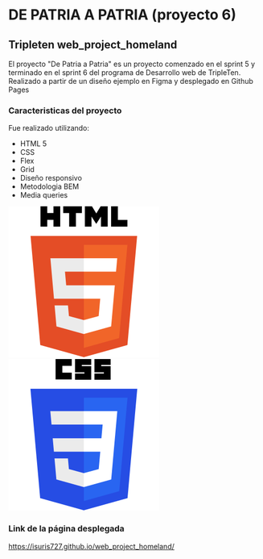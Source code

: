 # DE PATRIA A PATRIA (proyecto 6)

## Tripleten web_project_homeland

El proyecto "De Patria a Patria" es un proyecto comenzado en el sprint 5 y terminado en el sprint 6 del programa de Desarrollo web de TripleTen. Realizado a partir de un diseño ejemplo en Figma y desplegado en Github Pages

### Caracteristicas del proyecto

Fue realizado utilizando:

- HTML 5
- CSS
- Flex
- Grid
- Diseño responsivo
- Metodologia BEM
- Media queries

![HTML5-logo](./images/html-5-logo.svg)
![CSS3-logo](./images/CSS3_logo_and_wordmark.svg)

### Link de la página desplegada

https://isuris727.github.io/web_project_homeland/
